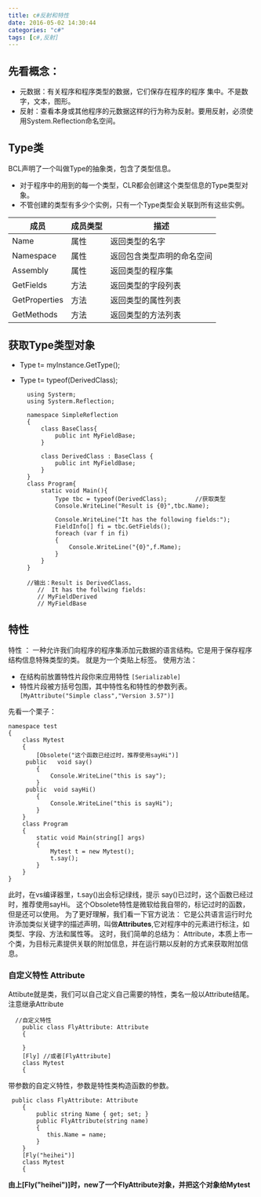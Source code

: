 ```yaml
---
title: c#反射和特性
date: 2016-05-02 14:30:44
categories: "c#"
tags: [c#,反射]
---
```


## 先看概念：

* 元数据：有关程序和程序类型的数据，它们保存在程序的程序 集中。不是数字，文本，图形。
* 反射：查看本身或其他程序的元数据这样的行为称为反射。要用反射，必须使用System.Reflection命名空间。


<!-- more -->


## Type类
BCL声明了一个叫做Type的抽象类，包含了类型信息。

* 对于程序中的用到的每一个类型，CLR都会创建这个类型信息的Type类型对象。
* 不管创建的类型有多少个实例，只有一个Type类型会关联到所有这些实例。



| 成员            | 成员类型 | 描述            |
| ------------- | ---- | ------------- |
| Name          | 属性   | 返回类型的名字       |
| Namespace     | 属性   | 返回包含类型声明的命名空间 |
| Assembly      | 属性   | 返回类型的程序集      |
| GetFields     | 方法   | 返回类型的字段列表     |
| GetProperties | 方法   | 返回类型的属性列表     |
| GetMethods    | 方法   | 返回类型的方法列表     |




## 获取Type类型对象
* Type t= myInstance.GetType();
* Type t= typeof(DerivedClass);

        using Systerm;
        using Systerm.Reflection;
        
        namespace SimpleReflection
        {
            class BaseClass{
                public int MyFieldBase;
            }
            
            class DerivedClass : BaseClass {
                public int MyFieldBase;
            }
        }
        class Program{
            static void Main(){
                Type tbc = typeof(DerivedClass);        //获取类型
                Console.WriteLine("Result is {0}",tbc.Name);
                
                Console.WriteLine("It has the following fields:");
                FieldInfo[] fi = tbc.GetFields();
                foreach (var f in fi)
                {
                    Console.WriteLine("{0}",f.Mame);
                } 
            }
        }
        
        //输出：Result is DerivedClass，
           //  It has the follwing fields:
           // MyFieldDerived
           // MyFieldBase

## 特性
特性 ： 一种允许我们向程序的程序集添加元数据的语言结构。它是用于保存程序结构信息特殊类型的类。 就是为一个类贴上标签。
使用方法：

* 在结构前放置特性片段你来应用特性
  ` [Serializable] `
* 特性片段被方括号包围，其中特性名和特性的参数列表。
  ` [MyAttribute("Simple class","Version 3.57")] `

先看一个栗子：

    namespace test
    {
        class Mytest
        {
            [Obsolete("这个函数已经过时，推荐使用sayHi")]
         public   void say()
            {
                Console.WriteLine("this is say");
            }
         public  void sayHi()
            {
                Console.WriteLine("this is sayHi");
            }
        }
        class Program
        { 
            static void Main(string[] args)
            {
                Mytest t = new Mytest();
                t.say();
            }
        }
    }
此时，在vs编译器里，t.say()出会标记绿线，提示 say()已过时，这个函数已经过时，推荐使用sayHi。
这个Obsolete特性是微软给我自带的，标记过时的函数，但是还可以使用。
为了更好理解，我们看一下官方说法：
它是公共语言运行时允许添加类似关键字的描述声明，叫做**Attributes**,它对程序中的元素进行标注，如类型、字段、方法和属性等。
这时，我们简单的总结为： Attribute，本质上市一个类，为目标元素提供关联的附加信息，并在运行期以反射的方式来获取附加信息。

### 自定义特性 Attribute
Attibute就是类，我们可以自己定义自己需要的特性，类名一般以Attribute结尾。注意继承Attribute

      //自定义特性
        public class FlyAttribute: Attribute
        {
    
        }
        [Fly] //或者[FlyAttribute]
        class Mytest
        {

带参数的自定义特性，参数是特性类构造函数的参数。

     public class FlyAttribute: Attribute
        {
            public string Name { get; set; }
            public FlyAttribute(string name)
            {
               this.Name = name;
            }
        }
        [Fly("heihei")] 
        class Mytest
        {

**由上[Fly("heihei")]时，new了一个FlyAttribute对象，并把这个对象给Mytest**












